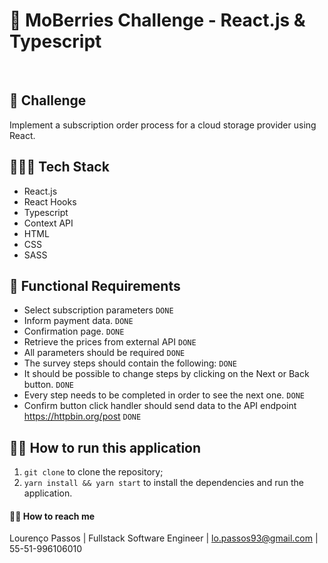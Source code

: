 #  🍇 MoBerries Challenge - React.js & Typescript 


<br>

## 🚀 Challenge
Implement a subscription order process for a cloud storage provider using React.


## 👨🏽‍💻 Tech Stack
- React.js
- React Hooks
- Typescript
- Context API
- HTML
- CSS
- SASS


## 📝 Functional Requirements
- Select subscription parameters `DONE` 
- Inform payment data. `DONE` 
- Confirmation page. `DONE` 
- Retrieve the prices from external API `DONE`
- All parameters should be required `DONE`
- The survey steps should contain the following: `DONE` 
- It should be possible to change steps by clicking on the Next or Back button. `DONE` 
- Every step needs to be completed in order to see the next one. `DONE` 
- Confirm button click handler should send data to the API endpoint https://httpbin.org/post `DONE` 


## 🏃‍♂️ How to run this application

1. `git clone` to clone the repository;
2. `yarn install && yarn start` to install the dependencies and run the application.


#### 👋🏽 How to reach me

Lourenço Passos | Fullstack Software Engineer | lo.passos93@gmail.com | 55-51-996106010
